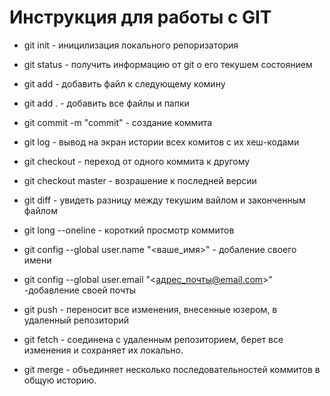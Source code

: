 # Инструкция для работы с GIT

* git init - иницилизация локального репоризатория

* git status - получить информацию от git о его текушем состоянием 

* git add - добавить файл к следующему комину

* git add . -  добавить все файлы и папки 

* git commit -m "commit" - coздание коммита 
* git log - вывод на экран истории всех комитов с их хеш-кодами

* git checkout  - переход от одного коммита к другому

* git checkout master - возрашение к последней версии 

* git diff - увидеть разницу между текушим вайлом и законченным файлом

* git long --oneline - короткий просмотр коммитов

* git config --global user.name "<ваше_имя>" - добаление своего имени

* git config --global user.email "<адрес_почты@email.com>" -добавление своей почты

* git push - переносит все изменения, внесенные юзером, в удаленный репозиторий

* git fetch - соединена с удаленным репозиторием, берет все изменения и сохраняет их локально.

* git merge - объединяет несколько последовательностей коммитов в общую историю.